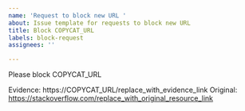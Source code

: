 ```yaml
---
name: 'Request to block new URL '
about: Issue template for requests to block new URL
title: Block COPYCAT_URL
labels: block-request
assignees: ''

---
```


Please block COPYCAT_URL

Evidence: https://COPYCAT_URL/replace_with_evidence_link
Original: https://stackoverflow.com/replace_with_original_resource_link
